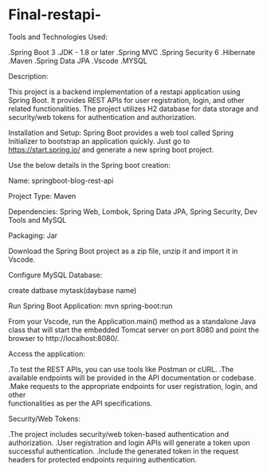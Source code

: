# Final-restapi-

Tools and Technologies Used:

.Spring Boot 3
.JDK - 1.8 or later
.Spring MVC
.Spring Security 6
.Hibernate
.Maven
.Spring Data JPA
.Vscode
.MYSQL

Description:

This project is a backend implementation of a restapi application using Spring Boot. It provides REST APIs for user registration, login, and other related functionalities. The project utilizes H2 database for data storage and security/web tokens for authentication and authorization.

Installation and Setup:
  Spring Boot provides a web tool called Spring Initializer to bootstrap an application             quickly. Just go to https://start.spring.io/ and generate a new spring boot project.
  
  Use the below details in the Spring boot creation:

  Name: springboot-blog-rest-api

  Project Type: Maven

  Dependencies: Spring Web, Lombok, Spring Data JPA, Spring Security, Dev Tools and MySQL  

  Packaging: Jar

 Download the Spring Boot project as a zip file, unzip it and import it in Vscode.
 
Configure MySQL Database:
 
  create datbase mytask(daybase name)
 
 
Run Spring Boot Application:
 mvn spring-boot:run
 
 From your Vscode, run the Application.main() method as a standalone Java class that will start the embedded Tomcat server on port 8080 and point the browser to http://localhost:8080/.
 
 Access the application:

.To test the REST APIs, you can use tools like Postman or cURL.
.The available endpoints will be provided in the API documentation or codebase.
.Make requests to the appropriate endpoints for user registration, login, and other    
   functionalities as per the API specifications.

Security/Web Tokens:

.The project includes security/web token-based authentication and authorization.
.User registration and login APIs will generate a token upon successful authentication.
.Include the generated token in the request headers for protected endpoints requiring 
   authentication.
  
